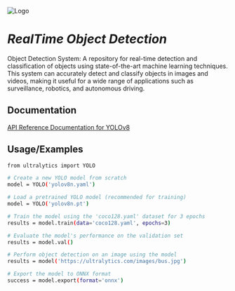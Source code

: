 
![Logo](https://encrypted-tbn0.gstatic.com/images?q=tbn:ANd9GcQ64Qu9KhTyG6XEeTzDGiYHoofGmTGJNQk53A77VG-LyQ&s)


# _RealTime Object Detection_

Object Detection System: A repository for real-time detection and classification of objects using state-of-the-art machine learning techniques. This system can accurately detect and classify objects in images and videos, making it useful for a wide range of applications such as surveillance, robotics, and autonomous driving.

## Documentation

[API Reference Documentation for YOLOv8](https://docs.ultralytics.com/hub/inference_api/)


## Usage/Examples

```bash
from ultralytics import YOLO

# Create a new YOLO model from scratch
model = YOLO('yolov8n.yaml')

# Load a pretrained YOLO model (recommended for training)
model = YOLO('yolov8n.pt')

# Train the model using the 'coco128.yaml' dataset for 3 epochs
results = model.train(data='coco128.yaml', epochs=3)

# Evaluate the model's performance on the validation set
results = model.val()

# Perform object detection on an image using the model
results = model('https://ultralytics.com/images/bus.jpg')

# Export the model to ONNX format
success = model.export(format='onnx')
```

